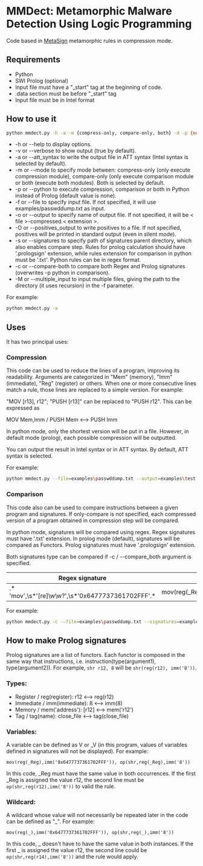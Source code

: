 # MMDect: Metamorphic Malware Detection Using Logic Programming

Code based in [MetaSign](https://github.com/LabSPY-univr/MetaSign) metamorphic rules in compression mode.

## Requirements

- Python
- SWI Prolog (optional)
- Input file must have a "_start" tag at the beginning of code.
- .data section must be before "_start" tag
- Input file must be in Intel format

## How to use it

```bash
python mmdect.py -h -a -m {compress-only, compare-only, both} -d -p {none,both,compression,comparison} -f file -o name -s signatures_path
```

- -h or --help to display options.
- -v or --verbose to show output (true by default).
- -a or --att_syntax to write the output file in ATT syntax (Intel syntax is selected by default).
- -m or --mode to specify mode between: compress-only (only execute compression module), compare-only (only execute
  comparison module or both (execute both modules). Both is selected by default.
- -p or --python to execute compression, comparison or both in Python instead of Prolog (default value is none).
- -f or --file to specify input file. If not specified, it will use examples/passwddump.txt as input.
- -o or --output to specify name of output file. If not specified, it will be < file >-compressed.< extension >.
- -O or --positives_output to write positives to a file. If not specified, positives will be printed in standard
  output (even in silent mode).
- -s or --signatures to specify path of signatures parent directory, which also enables compare step. Rules for prolog
  calculation should have '.prologsign' extension, while rules extension for comparison in python must be '.txt'.
  Python rules can be in regex format.
- -c or --compare-both to compare both Regex and Prolog signatures (overwrites -p python in comparison).
- -M or --multiple_input to input multiple files, giving the path to the directory (it uses recursion) in the -f
  parameter.

For example:

```bash
python mmdect.py -a
```

## Uses

It has two principal uses:

### Compression

This code can be used to reduce the lines of a program, improving its readability.
Arguments are categorized in "Mem" (memory), "Imm" (immediate), "Reg" (register) or others.
When one or more consecutive lines match a rule, those lines are replaced to a simple version. For example:

"MOV [r13], r12"; "PUSH [r13]" can be replaced to "PUSH r12". This can be expressed as

MOV Mem,Imm / PUSH Mem <--> PUSH Imm

In python mode, only the shortest version will be put in a file. However, in default mode (prolog), each possible
compression will be outputted.

You can output the result in Intel syntax or in ATT syntax. By default, ATT syntax is selected.

For example:

```bash
python mmdect.py --file=examples\passwddump.txt --output=examples\test.txt --mode=compress-only
```

### Comparison

This code also can be used to compare instructions between a given program and signatures. If only-compare is not
specified, each compressed version of a program obtained in compression step will be compared.

In python mode, signatures will be compared using regex. Regex signatures must have '.txt' extension.
In prolog mode (default), signatures will be compared as Functors. Prolog signatures must have '.prologsign' extension.

Both signatures type can be compared if -c / --compare_both argument is specified.

| Regex signature                                   | Prolog signature                         |
|---------------------------------------------------|------------------------------------------|
| .* 'mov',\s*'[re]\w\w?',\s*'0x6477737361702FFF'.* | mov(reg(_Reg),imm('0x6477737361702FFF')) |

For example:

```bash
python mmdect.py -c --file=examples\passwddump.txt --signatures=example_signatures/ --mode=compare-only
```

## How to make Prolog signatures

Prolog signatures are a list of functors.
Each functor is composed in the same way that instructions, i.e. instruction(type(argument1), type(argument2)).
For example, `shr r12, 8` will be `shr(reg(r12), imm('8'))`.

### Types:

- Register / reg(register): r12 <--> reg(r12)
- Immediate / imm(immediate): 8 <--> imm(8)
- Memory / mem('address'): \[r12] <--> mem('r12')
- Tag / tag(name): close_file <--> tag(close_file)

### Variables:

A variable can be defined as V or _V (in this program, values of variables defined in signatures will not be displayed).
For example:

`mov(reg(_Reg),imm('0x6477737361702FFF')),
op(shr,reg(_Reg),imm('8'))`

In this code, _Reg must have the same value in both occurrences.
If the first _Reg is assigned the value r12, the second line must be `op(shr,reg(r12),imm('8'))` to valid the rule.

### Wildcard:

A wildcard whose value will not necessarily be repeated later in the code can be defined as "_".
For example:

`mov(reg(_),imm('0x6477737361702FFF')),
op(shr,reg(_),imm('8'))`

In this code, _ doesn't have to have the same value in both instances.
If the first _ is assigned the value r12, the second line could be `op(shr,reg(r14),imm('8'))`
and the rule would apply.
